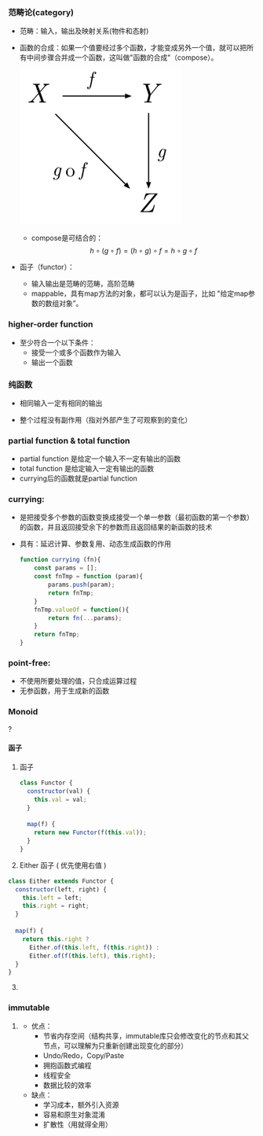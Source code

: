 

### 范畴论(category)

+ 范畴：输入，输出及映射关系(物件和态射)

+ 函数的合成：如果一个值要经过多个函数，才能变成另外一个值，就可以把所有中间步骤合并成一个函数，这叫做"函数的合成"（compose）。

  ![compose](../resource/compose.png)

  + compose是可结合的：
    $$
    h∘(g∘f) = (h∘g)∘f = h∘g∘f
    $$

  

+ 函子（functor）：

  + 输入输出是范畴的范畴，高阶范畴
  + mappable，具有map方法的对象，都可以认为是函子，比如 "给定map参数的数组对象”。

### higher-order function

+ 至少符合一个以下条件：
  + 接受一个或多个函数作为输入
  + 输出一个函数



### 纯函数

+ 相同输入一定有相同的输出

+ 整个过程没有副作用（指对外部产生了可观察到的变化）

  

### partial function & total function

- partial function 是给定一个输入不一定有输出的函数
- total function 是给定输入一定有输出的函数
- currying后的函数就是partial function

### 	currying:

- 是把接受多个参数的函数变换成接受一个单一参数（最初函数的第一个参数）的函数，并且返回接受余下的参数而且返回结果的新函数的技术

- 具有：延迟计算、参数复用、动态生成函数的作用

  ```js
  function currying (fn){
      const params = [];
      const fnTmp = function (param){
          params.push(param);
          return fnTmp;
      }
      fnTmp.valueOf = function(){
          return fn(...params);
      }
      return fnTmp;
  }
  ```

  

### point-free:

+ 不使用所要处理的值，只合成运算过程
+ 无参函数，用于生成新的函数



### Monoid

?



#### 函子

1. 函子

   ```js
   class Functor {
     constructor(val) { 
       this.val = val; 
     }
   
     map(f) {
       return new Functor(f(this.val));
     }
   }
   ```

   

2. Either 函子 ( 优先使用右值 )

```js
class Either extends Functor {
  constructor(left, right) {
    this.left = left;
    this.right = right;
  }

  map(f) {
    return this.right ? 
      Either.of(this.left, f(this.right)) :
      Either.of(f(this.left), this.right);
  }
}	
```



3. 





### immutable

1. - 优点：
     - 节省内存空间（结构共享，immutable库只会修改变化的节点和其父节点，可以理解为只重新创建出现变化的部分）
     - Undo/Redo，Copy/Paste 
     - 拥抱函数式编程
     - 线程安全
     - 数据比较的效率
   - 缺点：
     - 学习成本，额外引入资源
     - 容易和原生对象混淆
     - 扩散性（用就得全用）